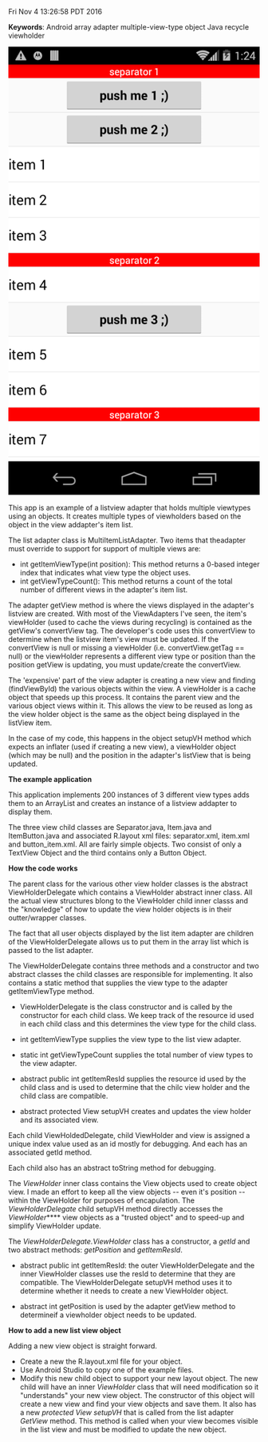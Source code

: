 
Fri Nov  4 13:26:58 PDT 2016

**Keywords**: Android array adapter multiple-view-type object Java recycle viewholder

![app screenshot](https://github.com/bebop-001/markdown-images/blob/master/screenshot.MultipleItemsList.png  "app screenshot")

This app is an example of a listview adapter that holds multiple viewtypes using an objects.  It creates multiple types of viewholders based on the object in the view addapter's item list.

The list adapter class is MultiItemListAdapter.  Two items that theadapter must override to support for support of multiple views are:

* int getItemViewType(int position):  This method returns a 0-based integer
    index that indicates what view type the object uses.
* int getViewTypeCount(): This method returns a count of the total number
    of different views in the adapter's item list.

The adapter getView method is where the views displayed in the adapter's listview are created.  With most of the ViewAdapters I've seen, the item's viewHolder (used to cache the views during recycling) is contained as the getView's convertView tag.  The developer's code uses this convertView to determine when the listview item's view must be updated.  If the convertView is null or missing a viewHolder (i.e. convertView.getTag == null) or the viewHolder represents a different view type or position than the position getView is updating, you must update/create the convertView.

The 'expensive' part of the view adapter is creating a new view and finding (findViewById) the various objects within the view.  A viewHolder is a cache object that speeds up this process.  It contains the parent view and the various object views within it.  This allows the view to be reused as long as the view holder object is the same as the object being displayed in the listView item.

In the case of my code, this happens in the object setupVH method which expects an inflater (used if creating a new view), a viewHolder object (which may be null) and the position in the adapter's listView that is being updated.

**The example application**

This application implements 200 instances of 3 different view types adds them to an ArrayList and creates an instance of a listview
addapter to display them.

The three view child classes are Separator.java, Item.java and
ItemButton.java and associated R.layout xml files: separator.xml,
item.xml and button_item.xml.  All are fairly simple objects.
Two consist of only a TextView Object and the third contains
only a Button Object.

**How the code works**

The parent class for the various other view holder classes is the abstract ViewHolderDelegate which contains a ViewHolder abstract inner class.  All the actual view structures blong to the ViewHolder child inner classs and the "knowledge" of how to update the view holder objects is in their outter/wrapper classes.

The fact that all user objects displayed by the list item adapter are children of the ViewHolderDelegate allows us to put them in the array list which is passed to the list adapter.

The ViewHolderDelegate contains three methods and a constructor and two abstract classes the child classes are responsible for implementing.  It also contains a static method that supplies the view type to the adapter getItemViewType method.

* ViewHolderDelegate is the class constructor and is called by the 
constructor for each child class.  We keep track of the resource id
used in each child class and this determines the view type for the child
class.

* int getItemViewType supplies the view type to the list view adapter.

* static int getViewTypeCount supplies the total number of view types
to the view adapter.

* abstract public int getItemResId supplies the resource id used by
the child class and is used to determine that the chilc view holder and
the child class are compatible.

* abstract protected View setupVH creates and updates the view holder
and its associated view.

Each child ViewHoldedDelegate, child ViewHolder and view is assigned a unique index value used as an id mostly for debugging.  And each has an associated getId method.

Each child also has an abstract toString method for debugging.

The *ViewHolder* inner class contains the View objects used to create object view.  I made an effort to keep all the view objects -- even it's position -- within the ViewHolder for purposes of encapulation.  The *ViewHolderDelegate* child setupVH method directly accesses the *ViewHolder***** view objects as a "trusted object" and to speed-up and simplify ViewHolder update.

The *ViewHolderDelegate.ViewHolder* class has a constructor, a *getId* and two abstract methods: *getPosition* and *getItemResId*.

* abstract public int getItemResId: the outer ViewHolderDelegate and the inner ViewHolder classes use the resId to determine that they are compatible.  The ViewHolderDelegate setupVH method uses it to determine whether it needs to create a new ViewHolder object.

* abstract int getPosition is used by the adapter getView method to determineif a viewholder object needs to be updated.

**How to add a new list view object**

Adding a new view object is straight forward.  

* Create a new the R.layout.xml file for your object.
* Use Android Studio to copy one of the example files.
* Modify  this new child object to support your new layout object.  The new child will have an inner *ViewHolder*  class that will need modification so it "understands" your new view object.  The constructor of this object will create a new view and find your view objects and save them.  It also has a new *protected View setupVH* that is called from the list adapter *GetView* method.  This method is called when your view becomes visible in the list view and must be modified to update the new object.

